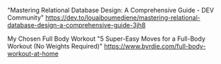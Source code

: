 "Mastering Relational Database Design: A Comprehensive Guide - DEV Community" https://dev.to/louaiboumediene/mastering-relational-database-design-a-comprehensive-guide-3jh8

My Chosen Full Body Workout 
"5 Super-Easy Moves for a Full-Body Workout (No Weights Required)" 
https://www.byrdie.com/full-body-workout-at-home
